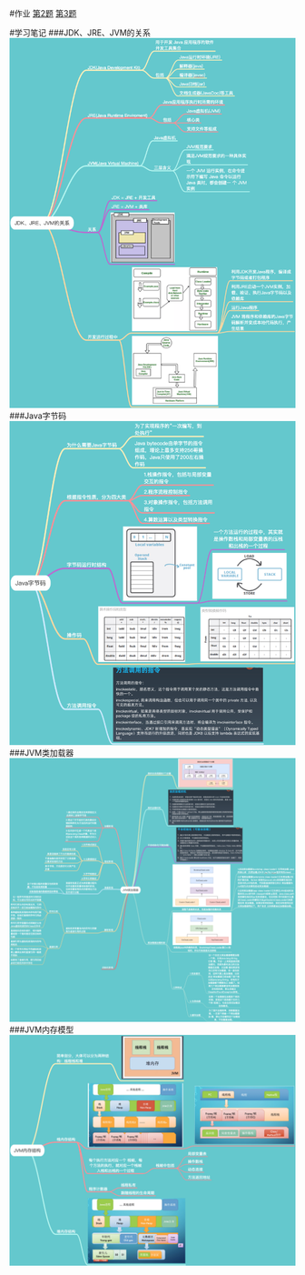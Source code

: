 #作业
[第2题](work2/Work2.java)
[第3题](work3/work3.md)


#学习笔记
###JDK、JRE、JVM的关系
![avatar](img/JDK.png)
###Java字节码
![avatar](img/Java字节码.png)
###JVM类加载器
![avatar](img/JVM类加载器.png)
###JVM内存模型
![avatar](img/JVM内存结构.png)
